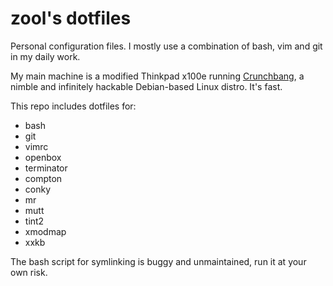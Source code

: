 zool's dotfiles
==============

Personal configuration files.  I mostly use a combination of bash, vim and git in my daily work.

My main machine is a modified Thinkpad x100e running [Crunchbang](http://crunchbang.org/), a nimble and infinitely hackable Debian-based Linux distro. It's fast.

This repo includes dotfiles for:

- bash
- git
- vimrc
- openbox
- terminator
- compton
- conky
- mr
- mutt
- tint2
- xmodmap
- xxkb

The bash script for symlinking is buggy and unmaintained, run it at your own risk.
